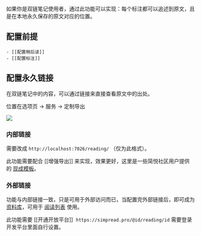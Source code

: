 如果你是双链笔记使用者，通过此功能可以实现：每个标注都可以追述到原文，且是在本地永久保存的原文对应的位置。

## 配置前提
	- [[配置稍后读]]
	- [[配置标注]]
## 配置永久链接

在双链笔记中的内容，可以通过链接来直接查看原文中的出处。

位置在选项页 → 服务 → 定制导出

![](https://user-images.githubusercontent.com/81074/145700260-c4c8bf82-95ed-4668-a8ad-366129df82c6.png#crop=0&crop=0&crop=1&crop=1&id=QLdpV&originHeight=928&originWidth=1881&originalType=binary&ratio=1&rotation=0&showTitle=false&status=done&style=none&title=)

### 内部链接
  
  需要改成 `http://localhost:7026/reading/` （仅为此格式）。
  
  此功能需要配合 [[增强导出]] 来实现，效果更好，这里是一些简悦社区用户提供的 [现成模板](https://github.com/Kenshin/simpread/discussions/2153)。
### 外部链接

功能与内部链接一致，只是可用于外部访问而已，当配置完外部链接后，即可成为 [资料库](https://github.com/Kenshin/simpread/discussions/2956)，可用于 [阅读列表](https://github.com/Kenshin/simpread/discussions/2954) 使用。

此功能需要 [[开通开放平台]]  `https://simpread.pro/@id/reading/id` 需要登录开发平台里面自行设置。  ​